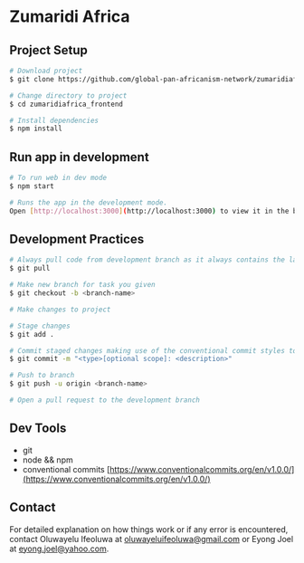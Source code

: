 # Zumaridi Africa

## Project Setup

```bash
# Download project
$ git clone https://github.com/global-pan-africanism-network/zumaridiafrica_frontend

# Change directory to project
$ cd zumaridiafrica_frontend

# Install dependencies
$ npm install
```

## Run app in development

```bash
# To run web in dev mode
$ npm start

# Runs the app in the development mode.
Open [http://localhost:3000](http://localhost:3000) to view it in the browser.
```

## Development Practices

```bash
# Always pull code from development branch as it always contains the latest state of the application
$ git pull

# Make new branch for task you given
$ git checkout -b <branch-name>

# Make changes to project

# Stage changes
$ git add .

# Commit staged changes making use of the conventional commit styles to communicate intent of each commit (check Dev Tools for more information).
$ git commit -m "<type>[optional scope]: <description>"

# Push to branch
$ git push -u origin <branch-name>

# Open a pull request to the development branch
```

## Dev Tools

- git
- node && npm
- conventional commits [https://www.conventionalcommits.org/en/v1.0.0/](https://www.conventionalcommits.org/en/v1.0.0/)

## Contact

For detailed explanation on how things work or if any error is encountered, contact Oluwayelu Ifeoluwa at oluwayeluifeoluwa@gmail.com or Eyong Joel at eyong.joel@yahoo.com.
